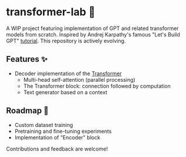# transformer-lab 🤖
A WIP project featuring implementation of GPT and related transformer
models from scratch. Inspired by Andrej Karpathy's famous "Let's Build GPT" [tutorial](https://youtu.be/kCc8FmEb1nY?si=yd_MHutBE82WviUe). This repository is actively evolving. 

## Features ✨
- Decoder implementation of the [Transformer](https://arxiv.org/pdf/1706.03762)
    * Multi-head self-attention (parallel processing)
    * The Transformer block: connection followed by computation
    * Text generator based on a context

## Roadmap 🎯
- Custom dataset training
- Pretraining and fine-tuning experiments
- Implementation of "Encoder" block

Contributions and feedback are welcome!